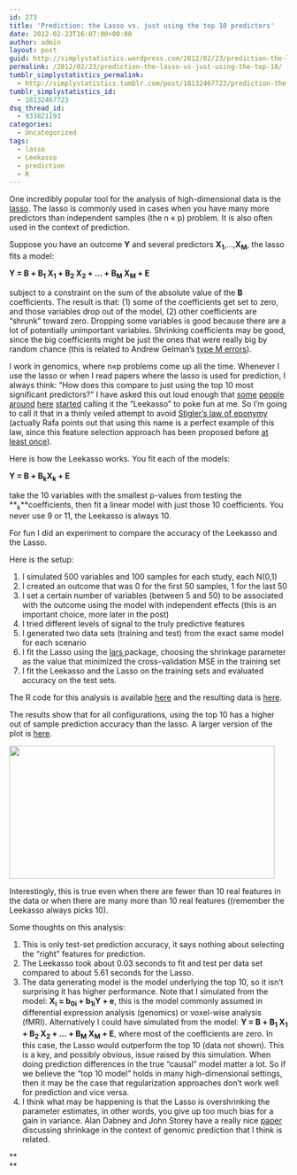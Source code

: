 ```yaml
---
id: 273
title: 'Prediction: the Lasso vs. just using the top 10 predictors'
date: 2012-02-23T16:07:00+00:00
author: admin
layout: post
guid: http://simplystatistics.wordpress.com/2012/02/23/prediction-the-lasso-vs-just-using-the-top-10
permalink: /2012/02/23/prediction-the-lasso-vs-just-using-the-top-10/
tumblr_simplystatistics_permalink:
  - http://simplystatistics.tumblr.com/post/18132467723/prediction-the-lasso-vs-just-using-the-top-10
tumblr_simplystatistics_id:
  - 18132467723
dsq_thread_id:
  - 933821193
categories:
  - Uncategorized
tags:
  - lasso
  - Leekasso
  - prediction
  - R
---
```

One incredibly popular tool for the analysis of high-dimensional data is the <a href="http://www-stat.stanford.edu/~tibs/lasso.html" target="_blank">lasso</a>. The lasso is commonly used in cases when you have many more predictors than independent samples (the n &#171;&#160;p) problem. It is also often used in the context of prediction.

Suppose you have an outcome **Y** and several predictors **X<sub>1</sub>**,&#8230;,**X<sub>M</sub>**, the lasso fits a model:

**Y = B<sub></sub> + B<sub>1</sub> X<sub>1</sub> + B<sub>2</sub> X<sub>2</sub> + &#8230; + B<sub>M</sub> X<sub>M</sub> + E**

subject to a constraint on the sum of the absolute value of the **B** coefficients. The result is that: (1) some of the coefficients get set to zero, and those variables drop out of the model, (2) other coefficients are &#8220;shrunk&#8221; toward zero. Dropping some variables is good because there are a lot of potentially unimportant variables. Shrinking coefficients may be good, since the big coefficients might be just the ones that were really big by random chance (this is related to Andrew Gelman&#8217;s <a href="http://andrewgelman.com/2011/09/the-statistical-significance-filter/" target="_blank">type M errors</a>).

I work in genomics, where n&#171;p problems come up all the time. Whenever I use the lasso or when I read papers where the lasso is used for prediction, I always think: &#8220;How does this compare to just using the top 10 most significant predictors?&#8221; I have asked this out loud enough that <a href="http://www.biostat.jhsph.edu/~rpeng/" target="_blank">some</a> <a href="http://www.biostat.jhsph.edu/~iruczins/" target="_blank">people</a> <a href="http://www.bcaffo.com/" target="_blank">around</a> <a href="http://rafalab.jhsph.edu/" target="_blank">here</a> <a href="http://people.csail.mit.edu/mrosenblum/" target="_blank">started</a> calling it the &#8220;Leekasso&#8221; to poke fun at me. So I&#8217;m going to call it that in a thinly veiled attempt to avoid <a href="http://en.wikipedia.org/wiki/Stigler's_law_of_eponymy" target="_blank">Stigler&#8217;s law of eponymy</a> (actually Rafa points out that using this name is a perfect example of this law, since this feature selection approach has been proposed before <a href="http://www.stat.berkeley.edu/tech-reports/576.pdf" target="_blank">at least once</a>). 

Here is how the Leekasso works. You fit each of the models:

**Y = B<sub></sub> + B<sub>k</sub>X<sub>k</sub> + E**

take the 10 variables with the smallest p-values from testing the **<sub>k</sub>**coefficients, then fit a linear model with just those 10 coefficients. You never use 9 or 11, the Leekasso is always 10.

For fun I did an experiment to compare the accuracy of the Leekasso and the Lasso.

Here is the setup:

  1. I simulated 500 variables and 100 samples for each study, each N(0,1)
  2. I created an outcome that was 0 for the first 50 samples, 1 for the last 50
  3. I set a certain number of variables (between 5 and 50) to be associated with the outcome using the model with independent effects (this is an important choice, more later in the post)
  4. I tried different levels of signal to the truly predictive features
  5. I generated two data sets (training and test) from the exact same model for each scenario
  6. I fit the Lasso using the <a href="http://cran.r-project.org/web/packages/lars/index.html" target="_blank">lars </a>package, choosing the shrinkage parameter as the value that minimized the cross-validation MSE in the training set
  7. I fit the Leekasso and the Lasso on the training sets and evaluated accuracy on the test sets.

The R code for this analysis is available <a href="http://biostat.jhsph.edu/~jleek/code/leekasso.R" target="_blank">here</a> and the resulting data is <a href="http://biostat.jhsph.edu/~jleek/code/lassodata.rda" target="_blank">here</a>.

The results show that for all configurations, using the top 10 has a higher out of sample prediction accuracy than the lasso. A larger version of the plot is <a href="http://biostat.jhsph.edu/~jleek/code/accuracy-plot.png" target="_blank">here</a>.

<img height="240" src="http://biostat.jhsph.edu/~jleek/code/accuracy-plot.png" width="480" />

Interestingly, this is true even when there are fewer than 10 real features in the data or when there are many more than 10 real features ((remember the Leekasso always picks 10).

Some thoughts on this analysis:

  1. This is only test-set prediction accuracy, it says nothing about selecting the &#8220;right&#8221; features for prediction.
  2. The Leekasso took about 0.03 seconds to fit and test per data set compared to about 5.61 seconds for the Lasso.
  3. The data generating model is the model underlying the top 10, so it isn&#8217;t surprising it has higher performance. Note that I simulated from the model: **X<sub>i</sub> = b<sub>0i</sub> + b<sub>1i</sub>Y + e**, this is the model commonly assumed in differential expression analysis (genomics) or voxel-wise analysis (fMRI). Alternatively I could have simulated from the model: **Y = B<sub></sub> + B<sub>1</sub> X<sub>1</sub> + B<sub>2</sub> X<sub>2</sub> + &#8230; + B<sub>M</sub> X<sub>M</sub> + E**, where most of the coefficients are zero. In this case, the Lasso would outperform the top 10 (data not shown). This is a key, and possibly obvious, issue raised by this simulation. When doing prediction differences in the true &#8220;causal&#8221; model matter a lot. So if we believe the &#8220;top 10 model&#8221; holds in many high-dimensional settings, then it may be the case that regularization approaches don&#8217;t work well for prediction and vice versa.
  4. I think what may be happening is that the Lasso is overshrinking the parameter estimates, in other words, you give up too much bias for a gain in variance. Alan Dabney and John Storey have a really nice <a href="http://www.plosone.org/article/info:doi%2F10.1371%2Fjournal.pone.0001002" target="_blank">paper</a> discussing shrinkage in the context of genomic prediction that I think is related.

**  
**